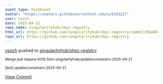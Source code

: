```yaml
---
event_type: PushEvent
avatar: "https://avatars.githubusercontent.com/u/814322?"
user: vsoch
date: 2025-04-21
repo_name: singularityhub/shpc-registry
html_url: https://github.com/singularityhub/shpc-registry/commit/6ba60d912bf58cd881084a13c0ebbb6ae62c8368
repo_url: https://github.com/singularityhub/shpc-registry
---
```


<a href='https://github.com/vsoch' target='_blank'>vsoch</a> pushed to <a href='https://github.com/singularityhub/shpc-registry' target='_blank'>singularityhub/shpc-registry</a>

<small>Merge pull request #318 from singularityhub/update/containers-2025-04-21

[bot] update/containers-2025-04-21</small>

<a href='https://github.com/singularityhub/shpc-registry/commit/6ba60d912bf58cd881084a13c0ebbb6ae62c8368' target='_blank'>View Commit</a>